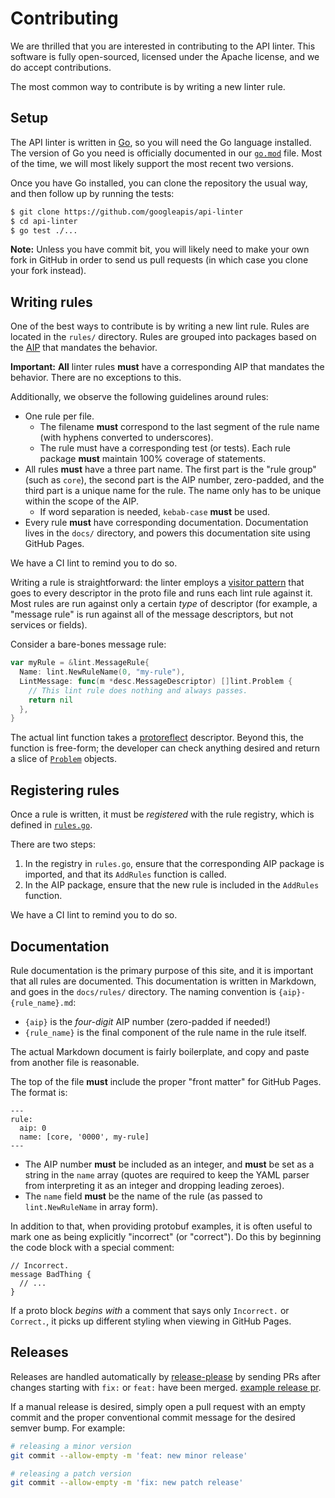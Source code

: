 ---
---

# Contributing

We are thrilled that you are interested in contributing to the API linter. This
software is fully open-sourced, licensed under the Apache license, and we do
accept contributions.

The most common way to contribute is by writing a new linter rule.

## Setup

The API linter is written in [Go][], so you will need the Go language
installed. The version of Go you need is officially documented in our
[`go.mod`][] file. Most of the time, we will most likely support the most
recent two versions.

Once you have Go installed, you can clone the repository the usual way, and
then follow up by running the tests:

```bash
$ git clone https://github.com/googleapis/api-linter
$ cd api-linter
$ go test ./...
```

**Note:** Unless you have commit bit, you will likely need to make your own
fork in GitHub in order to send us pull requests (in which case you clone your
fork instead).

## Writing rules

One of the best ways to contribute is by writing a new lint rule. Rules are
located in the `rules/` directory. Rules are grouped into packages based on the
[AIP][] that mandates the behavior.

**Important:** **All** linter rules **must** have a corresponding AIP that
mandates the behavior. There are no exceptions to this.

Additionally, we observe the following guidelines around rules:

- One rule per file.
  - The filename **must** correspond to the last segment of the rule name (with
    hyphens converted to underscores).
  - The rule must have a corresponding test (or tests). Each rule package
    **must** maintain 100% coverage of statements.
- All rules **must** have a three part name. The first part is the "rule group"
  (such as `core`), the second part is the AIP number, zero-padded, and the
  third part is a unique name for the rule. The name only has to be unique
  within the scope of the AIP.
  - If word separation is needed, `kebab-case` **must** be used.
- Every rule **must** have corresponding documentation. Documentation lives in
  the `docs/` directory, and powers this documentation site using GitHub Pages.

We have a CI lint to remind you to do so.

Writing a rule is straightforward: the linter employs a [visitor pattern][]
that goes to every descriptor in the proto file and runs each lint rule against
it. Most rules are run against only a certain _type_ of descriptor (for
example, a "message rule" is run against all of the message descriptors, but
not services or fields).

Consider a bare-bones message rule:

```go
var myRule = &lint.MessageRule{
  Name: lint.NewRuleName(0, "my-rule"),
  LintMessage: func(m *desc.MessageDescriptor) []lint.Problem {
    // This lint rule does nothing and always passes.
    return nil
  },
}
```

The actual lint function takes a [protoreflect][] descriptor. Beyond this, the
function is free-form; the developer can check anything desired and return a
slice of [`Problem`][] objects.

## Registering rules

Once a rule is written, it must be _registered_ with the rule registry, which
is defined in [`rules.go`][].

There are two steps:

1. In the registry in `rules.go`, ensure that the corresponding AIP package is
   imported, and that its `AddRules` function is called.
2. In the AIP package, ensure that the new rule is included in the `AddRules`
   function.

We have a CI lint to remind you to do so.

## Documentation

Rule documentation is the primary purpose of this site, and it is important
that all rules are documented. This documentation is written in Markdown, and
goes in the `docs/rules/` directory. The naming convention is
`{aip}-{rule_name}.md`:

- `{aip}` is the _four-digit_ AIP number (zero-padded if needed!)
- `{rule_name}` is the final component of the rule name in the rule itself.

The actual Markdown document is fairly boilerplate, and copy and paste from
another file is reasonable.

The top of the file **must** include the proper "front matter" for GitHub
Pages. The format is:

    ---
    rule:
      aip: 0
      name: [core, '0000', my-rule]
    ---

- The AIP number **must** be included as an integer, and **must** be set as a
  string in the `name` array (quotes are required to keep the YAML parser from
  interpreting it as an integer and dropping leading zeroes).
- The `name` field **must** be the name of the rule (as passed to
  `lint.NewRuleName` in array form).

In addition to that, when providing protobuf examples, it is often useful to
mark one as being explicitly "incorrect" (or "correct"). Do this by beginning
the code block with a special comment:

```
// Incorrect.
message BadThing {
  // ...
}
```

If a proto block _begins with_ a comment that says only `Incorrect.` or
`Correct.`, it picks up different styling when viewing in GitHub Pages.

## Releases

Releases are handled automatically by [release-please][] by sending PRs
after changes starting with `fix:` or `feat:` have been merged.
[example release pr][].

If a manual release is desired, simply open a pull request with an empty commit
and the proper conventional commit message for the desired semver bump. For example:

```sh
# releasing a minor version
git commit --allow-empty -m 'feat: new minor release'

# releasing a patch version
git commit --allow-empty -m 'fix: new patch release'
```

<!-- prettier-ignore-start -->
[aip]: https://aip.dev/
[go]: https://golang.org/
[`go.mod`]: https://github.com/googleapis/api-linter/blob/main/go.mod
[`problem`]: https://godoc.org/github.com/googleapis/api-linter/lint#Problem
[protoreflect]: https://godoc.org/github.com/jhump/protoreflect
[`rules.go`]: https://github.com/googleapis/api-linter/blob/main/rules/rules.go
[visitor pattern]: https://en.wikipedia.org/wiki/Visitor_pattern
[release-please]: https://github.com/googleapis/release-please
[example release pr]: https://github.com/googleapis/api-linter/pull/1290
<!-- prettier-ignore-end -->
